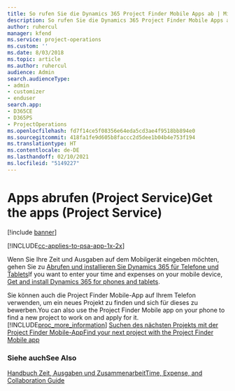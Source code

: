 ```yaml
---
title: So rufen Sie die Dynamics 365 Project Finder Mobile Apps ab | MicrosoftDocs
description: So rufen Sie die Dynamics 365 Project Finder Mobile Apps ab
author: ruhercul
manager: kfend
ms.service: project-operations
ms.custom: ''
ms.date: 8/03/2018
ms.topic: article
ms.author: ruhercul
audience: Admin
search.audienceType:
- admin
- customizer
- enduser
search.app:
- D365CE
- D365PS
- ProjectOperations
ms.openlocfilehash: fd7f14ce5f08356e64eda5cd3ae4f9518bb894e0
ms.sourcegitcommit: 418fa1fe9d605b8faccc2d5dee1b04b4e753f194
ms.translationtype: HT
ms.contentlocale: de-DE
ms.lasthandoff: 02/10/2021
ms.locfileid: "5149227"
---
```

# <a name="get-the-apps-project-service"></a><span data-ttu-id="f5a38-103">Apps abrufen (Project Service)</span><span class="sxs-lookup"><span data-stu-id="f5a38-103">Get the apps (Project Service)</span></span>

[!include [banner](../includes/psa-now-project-operations.md)]

[!INCLUDE[cc-applies-to-psa-app-1x-2x](../includes/cc-applies-to-psa-app-1x-2x.md)]

<span data-ttu-id="f5a38-104">Wenn Sie Ihre Zeit und Ausgaben auf dem Mobilgerät eingeben möchten, gehen Sie zu [Abrufen und installieren Sie Dynamics 365 für Telefone und Tablets](https://docs.microsoft.com/dynamics365/mobile-app/dynamics-365-phones-tablets-users-guide)</span><span class="sxs-lookup"><span data-stu-id="f5a38-104">If you want to enter your time and expenses on your mobile device, [Get and install Dynamics 365 for phones and tablets](https://docs.microsoft.com/dynamics365/mobile-app/dynamics-365-phones-tablets-users-guide).</span></span>  
  
 <span data-ttu-id="f5a38-105">Sie können auch die Project Finder Mobile-App auf Ihrem Telefon verwenden, um ein neues Projekt zu finden und sich für dieses zu bewerben.</span><span class="sxs-lookup"><span data-stu-id="f5a38-105">You can also use the Project Finder Mobile app on your phone to find a new project to work on and apply for it.</span></span> [!INCLUDE[proc_more_information](../includes/proc-more-information.md)] <span data-ttu-id="f5a38-106">[Suchen des nächsten Projekts mit der Project Finder Mobile-App](../psa/find-next-project-finder-mobile-app.md)</span><span class="sxs-lookup"><span data-stu-id="f5a38-106">[Find your next project with the Project Finder Mobile app](../psa/find-next-project-finder-mobile-app.md)</span></span> 
  
### <a name="see-also"></a><span data-ttu-id="f5a38-107">Siehe auch</span><span class="sxs-lookup"><span data-stu-id="f5a38-107">See Also</span></span>  
 [<span data-ttu-id="f5a38-108">Handbuch Zeit, Ausgaben und Zusammenarbeit</span><span class="sxs-lookup"><span data-stu-id="f5a38-108">Time, Expense, and Collaboration Guide</span></span>](../psa/time-expense-collaboration-guide.md)
